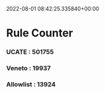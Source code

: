 2022-08-01 08:42:25.335840+00:00
# Rule Counter 
 ### UCATE : 501755

 ### Veneto : 19937

 ### Allowlist : 13924